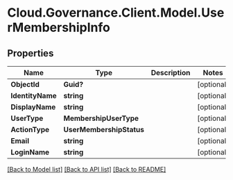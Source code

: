 # Cloud.Governance.Client.Model.UserMembershipInfo
## Properties

Name | Type | Description | Notes
------------ | ------------- | ------------- | -------------
**ObjectId** | **Guid?** |  | [optional] 
**IdentityName** | **string** |  | [optional] 
**DisplayName** | **string** |  | [optional] 
**UserType** | **MembershipUserType** |  | [optional] 
**ActionType** | **UserMembershipStatus** |  | [optional] 
**Email** | **string** |  | [optional] 
**LoginName** | **string** |  | [optional] 

[[Back to Model list]](../README.md#documentation-for-models) [[Back to API list]](../README.md#documentation-for-api-endpoints) [[Back to README]](../README.md)

